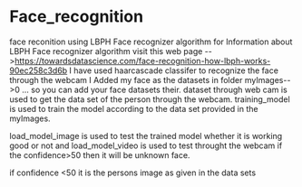 # Face_recognition
face reconition using LBPH Face recognizer algorithm
for Information about LBPH Face recognizer algorithm visit this web page -->https://towardsdatascience.com/face-recognition-how-lbph-works-90ec258c3d6b
I have used haarcascade classifer to recognize the face through the webcam 
I Added my face as the datasets in folder myImages-->0 ... so you can add your face datasets their.
dataset through web cam is used to get the data set of the person through the webcam.
training_model is used to train the model according to the data set provided in the myImages.

load_model_image is used to test the trained model whether it is working good or not and load_model_video is used to test throught the webcam if the confidence>50 then
it will be unknown face.

 if confidence <50 it is the persons image as given in the data sets

